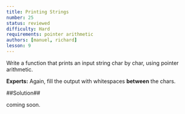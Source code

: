 ```yaml
---
title: Printing Strings
number: 25
status: reviewed
difficulty: Hard
requirements: pointer arithmetic
authors: [manuel, richard]
lesson: 9
---
```


Write a function that prints an input string char by char, using pointer arithmetic.

**Experts:** Again, fill the output with whitespaces **between** the chars.

##Solution##

coming soon.

<!--

-->
